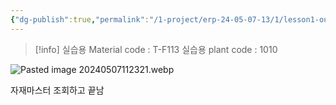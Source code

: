 ```yaml
---
{"dg-publish":true,"permalink":"/1-project/erp-24-05-07-13/1/lesson1-outlining-general-master-data/"}
---
```


> [!info]
> 실습용 Material code : T-F113
실습용 plant code : 1010

![Pasted image 20240507112321.webp](/img/user/Attached%20files/Pasted%20image%2020240507112321.webp)

자재마스터 조회하고 끝남